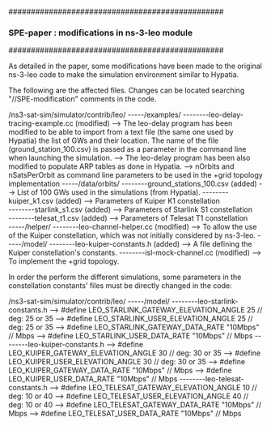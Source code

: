 ################################################
### SPE-paper : modifications in ns-3-leo module
################################################

As detailed in the paper, some modifications have been made to the original ns-3-leo code 
to make the simulation environment similar to Hypatia.

The following are the affected files.
Changes can be located searching "//SPE-modification" comments in the code. 

<hypatia>/ns3-sat-sim/simulator/contrib/leo/
-----/examples/
--------leo-delay-tracing-example.cc  (modified)
		--> The leo-delay program has been modified to be able to import from 
		a text  file (the same one used by Hypatia) the list of GWs and their location.
		The name of the file (ground_station_100.csv) is passed as a parameter in the 
		command line when launching the simulation.
		--> The leo-delay program has been also modified to populate ARP tables
		as done in Hypatia.
		--> nOrbits and nSatsPerOrbit as command line parameters to be used in the +grid topology implementation
-----/data/orbits/
--------ground_stations_100.csv (added)
		--> List of 100 GWs used in the simulations (from Hypatia).
--------kuiper_k1.csv (added)
               --> Parameters of Kuiper K1 constellation	
--------starlink_s1.csv (added)
               --> Parameters of Starlink S1 constellation     
--------telesat_t1.csv (added)
               --> Parameters of Telesat T1 constellation                                    
-----/helper/
--------leo-channel-helper.cc (modified)
		--> To allow the use of the Kuiper constellation, which was not initially
		considered by ns-3-leo. 
-----/model/
--------leo-kuiper-constants.h (added)
		--> A file defining the Kuiper constellation's constants.
--------isl-mock-channel.cc (modified)
		--> To implement the +grid topology. 

		
In order the perform the different simulations, some parameters in the constellation constants' files must be directly changed in the code: 

<hypatia>/ns3-sat-sim/simulator/contrib/leo/
-----/model/
--------leo-starlink-constants.h 
		--> #define LEO_STARLINK_GATEWAY_ELEVATION_ANGLE  25    // deg: 25 or 35
		--> #define LEO_STARLINK_USER_ELEVATION_ANGLE     25    // deg: 25 or 35
		--> #define LEO_STARLINK_GATEWAY_DATA_RATE        "10Mbps"       // Mbps
		--> #define LEO_STARLINK_USER_DATA_RATE        "10Mbps"       // Mbps
--------leo-kuiper-constants.h 
		--> #define LEO_KUIPER_GATEWAY_ELEVATION_ANGLE  30    // deg: 30 or 35
		--> #define LEO_KUIPER_USER_ELEVATION_ANGLE     30    // deg: 30 or 35
		--> #define LEO_KUIPER_GATEWAY_DATA_RATE        "10Mbps"       // Mbps
		--> #define LEO_KUIPER_USER_DATA_RATE        "10Mbps"       // Mbps
--------leo-telesat-constants.h 
		--> #define LEO_TELESAT_GATEWAY_ELEVATION_ANGLE  10    // deg: 10 or 40
		--> #define LEO_TELESAT_USER_ELEVATION_ANGLE     40    // deg: 10 or 40
		--> #define LEO_TELESAT_GATEWAY_DATA_RATE        "10Mbps"       // Mbps
		--> #define LEO_TELESAT_USER_DATA_RATE        "10Mbps"       // Mbps

